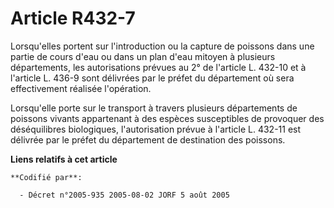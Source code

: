 # Article R432-7

Lorsqu'elles portent sur l'introduction ou la capture de poissons dans une partie de cours d'eau ou dans un plan d'eau
mitoyen à plusieurs départements, les autorisations prévues au 2° de l'article L. 432-10 et à l'article L. 436-9 sont
délivrées par le préfet du département où sera effectivement réalisée l'opération.

Lorsqu'elle porte sur le transport à travers plusieurs départements de poissons vivants appartenant à des espèces
susceptibles de provoquer des déséquilibres biologiques, l'autorisation prévue à l'article L. 432-11 est délivrée par le
préfet du département de destination des poissons.

**Liens relatifs à cet article**

	**Codifié par**:

	  - Décret n°2005-935 2005-08-02 JORF 5 août 2005
